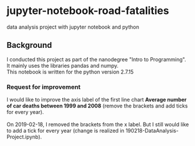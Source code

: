 # jupyter-notebook-road-fatalities
data analysis project with jupyter notebook and python

## Background
I conducted this project as part of the nanodegree "Intro to Programming".<br>
It mainly uses the libraries pandas and numpy.<br>
This notebook is written for the python version 2.7.15

### Request for improvement
I would like to improve the axis label of the first line chart **Average number of car deaths between 1999 and 2008** (remove the brackets and add ticks for every year).<br><br>
On 2019-02-18, I removed the brackets from the x label. But I still would like to add a tick for every year (change is realized in 190218-DataAnalysis-Project.ipynb).
